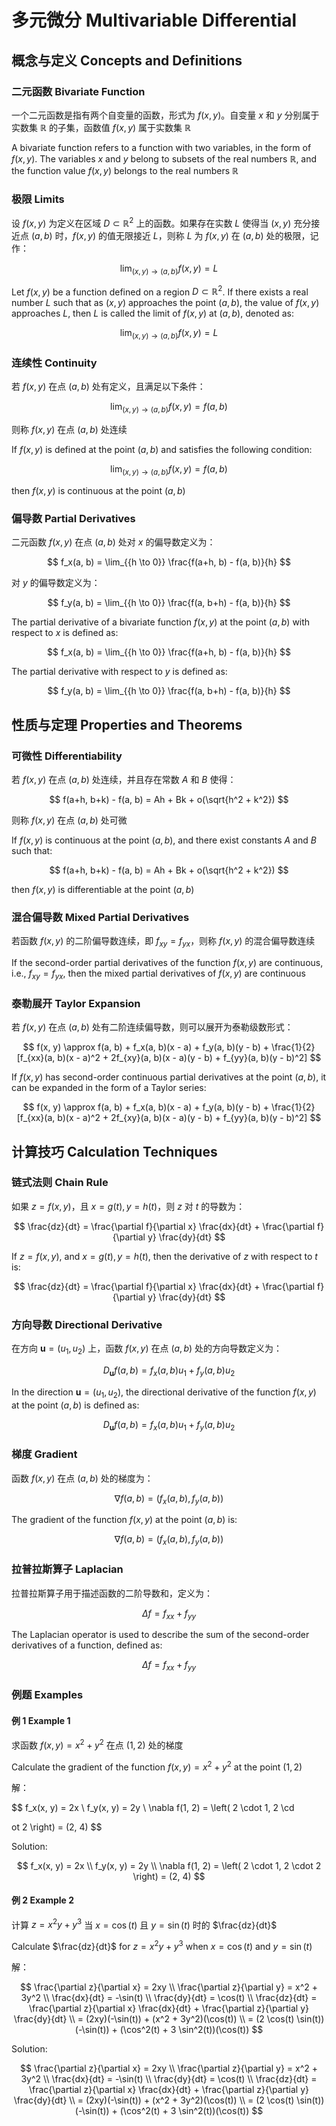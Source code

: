# 多元微分 Multivariable Differential

## 概念与定义 Concepts and Definitions

### 二元函数 Bivariate Function

一个二元函数是指有两个自变量的函数，形式为 $f(x, y)$。自变量 $x$ 和 $y$ 分别属于实数集 $\mathbb{R}$ 的子集，函数值 $f(x, y)$ 属于实数集 $\mathbb{R}$

A bivariate function refers to a function with two variables, in the form of $f(x, y)$. The variables $x$ and $y$ belong to subsets of the real numbers $\mathbb{R}$, and the function value $f(x, y)$ belongs to the real numbers $\mathbb{R}$

### 极限 Limits

设 $f(x, y)$ 为定义在区域 $D \subset \mathbb{R}^2$ 上的函数。如果存在实数 $L$ 使得当 $(x, y)$ 充分接近点 $(a, b)$ 时，$f(x, y)$ 的值无限接近 $L$，则称 $L$ 为 $f(x, y)$ 在 $(a, b)$ 处的极限，记作：

$$
\lim_{{(x, y) \to (a, b)}} f(x, y) = L
$$

Let $f(x, y)$ be a function defined on a region $D \subset \mathbb{R}^2$. If there exists a real number $L$ such that as $(x, y)$ approaches the point $(a, b)$, the value of $f(x, y)$ approaches $L$, then $L$ is called the limit of $f(x, y)$ at $(a, b)$, denoted as:

$$
\lim_{{(x, y) \to (a, b)}} f(x, y) = L
$$

### 连续性 Continuity

若 $f(x, y)$ 在点 $(a, b)$ 处有定义，且满足以下条件：

$$
\lim_{{(x, y) \to (a, b)}} f(x, y) = f(a, b)
$$

则称 $f(x, y)$ 在点 $(a, b)$ 处连续

If $f(x, y)$ is defined at the point $(a, b)$ and satisfies the following condition:

$$
\lim_{{(x, y) \to (a, b)}} f(x, y) = f(a, b)
$$

then $f(x, y)$ is continuous at the point $(a, b)$

### 偏导数 Partial Derivatives

二元函数 $f(x, y)$ 在点 $(a, b)$ 处对 $x$ 的偏导数定义为：

$$
f_x(a, b) = \lim_{{h \to 0}} \frac{f(a+h, b) - f(a, b)}{h}
$$

对 $y$ 的偏导数定义为：

$$
f_y(a, b) = \lim_{{h \to 0}} \frac{f(a, b+h) - f(a, b)}{h}
$$

The partial derivative of a bivariate function $f(x, y)$ at the point $(a, b)$ with respect to $x$ is defined as:

$$
f_x(a, b) = \lim_{{h \to 0}} \frac{f(a+h, b) - f(a, b)}{h}
$$

The partial derivative with respect to $y$ is defined as:

$$
f_y(a, b) = \lim_{{h \to 0}} \frac{f(a, b+h) - f(a, b)}{h}
$$

## 性质与定理 Properties and Theorems

### 可微性 Differentiability

若 $f(x, y)$ 在点 $(a, b)$ 处连续，并且存在常数 $A$ 和 $B$ 使得：

$$
f(a+h, b+k) - f(a, b) = Ah + Bk + o(\sqrt{h^2 + k^2})
$$

则称 $f(x, y)$ 在点 $(a, b)$ 处可微

If $f(x, y)$ is continuous at the point $(a, b)$, and there exist constants $A$ and $B$ such that:

$$
f(a+h, b+k) - f(a, b) = Ah + Bk + o(\sqrt{h^2 + k^2})
$$

then $f(x, y)$ is differentiable at the point $(a, b)$

### 混合偏导数 Mixed Partial Derivatives

若函数 $f(x, y)$ 的二阶偏导数连续，即 $f_{xy} = f_{yx}$，则称 $f(x, y)$ 的混合偏导数连续

If the second-order partial derivatives of the function $f(x, y)$ are continuous, i.e., $f_{xy} = f_{yx}$, then the mixed partial derivatives of $f(x, y)$ are continuous

### 泰勒展开 Taylor Expansion

若 $f(x, y)$ 在点 $(a, b)$ 处有二阶连续偏导数，则可以展开为泰勒级数形式：

$$
f(x, y) \approx f(a, b) + f_x(a, b)(x - a) + f_y(a, b)(y - b) + \frac{1}{2}[f_{xx}(a, b)(x - a)^2 + 2f_{xy}(a, b)(x - a)(y - b) + f_{yy}(a, b)(y - b)^2]
$$

If $f(x, y)$ has second-order continuous partial derivatives at the point $(a, b)$, it can be expanded in the form of a Taylor series:

$$
f(x, y) \approx f(a, b) + f_x(a, b)(x - a) + f_y(a, b)(y - b) + \frac{1}{2}[f_{xx}(a, b)(x - a)^2 + 2f_{xy}(a, b)(x - a)(y - b) + f_{yy}(a, b)(y - b)^2]
$$

## 计算技巧 Calculation Techniques

### 链式法则 Chain Rule

如果 $z = f(x, y)$，且 $x = g(t), y = h(t)$，则 $z$ 对 $t$ 的导数为：

$$
\frac{dz}{dt} = \frac{\partial f}{\partial x} \frac{dx}{dt} + \frac{\partial f}{\partial y} \frac{dy}{dt}
$$

If $z = f(x, y)$, and $x = g(t), y = h(t)$, then the derivative of $z$ with respect to $t$ is:

$$
\frac{dz}{dt} = \frac{\partial f}{\partial x} \frac{dx}{dt} + \frac{\partial f}{\partial y} \frac{dy}{dt}
$$

### 方向导数 Directional Derivative

在方向 $\mathbf{u} = (u_1, u_2)$ 上，函数 $f(x, y)$ 在点 $(a, b)$ 处的方向导数定义为：

$$
D_{\mathbf{u}} f(a, b) = f_x(a, b)u_1 + f_y(a, b)u_2
$$

In the direction $\mathbf{u} = (u_1, u_2)$, the directional derivative of the function $f(x, y)$ at the point $(a, b)$ is defined as:

$$
D_{\mathbf{u}} f(a, b) = f_x(a, b)u_1 + f_y(a, b)u_2
$$

### 梯度 Gradient

函数 $f(x, y)$ 在点 $(a, b)$ 处的梯度为：

$$
\nabla f(a, b) = \left( f_x(a, b), f_y(a, b) \right)
$$

The gradient of the function $f(x, y)$ at the point $(a, b)$ is:

$$
\nabla f(a, b) = \left( f_x(a, b), f_y(a, b) \right)
$$

### 拉普拉斯算子 Laplacian

拉普拉斯算子用于描述函数的二阶导数和，定义为：

$$
\Delta f = f_{xx} + f_{yy}
$$

The Laplacian operator is used to describe the sum of the second-order derivatives of a function, defined as:

$$
\Delta f = f_{xx} + f_{yy}
$$

### 例题 Examples

#### 例 1 Example 1

求函数 $f(x, y) = x^2 + y^2$ 在点 $(1, 2)$ 处的梯度

Calculate the gradient of the function $f(x, y) = x^2 + y^2$ at the point $(1, 2)$

解：

$$
f_x(x, y) = 2x \\
f_y(x, y) = 2y \\
\nabla f(1, 2) = \left( 2 \cdot 1, 2 \cd

ot 2 \right) = (2, 4)
$$

Solution:

$$
f_x(x, y) = 2x \\
f_y(x, y) = 2y \\
\nabla f(1, 2) = \left( 2 \cdot 1, 2 \cdot 2 \right) = (2, 4)
$$

#### 例 2 Example 2

计算 $z = x^2y + y^3$ 当 $x = \cos(t)$ 且 $y = \sin(t)$ 时的 $\frac{dz}{dt}$

Calculate $\frac{dz}{dt}$ for $z = x^2y + y^3$ when $x = \cos(t)$ and $y = \sin(t)$

解：

$$
\frac{\partial z}{\partial x} = 2xy \\
\frac{\partial z}{\partial y} = x^2 + 3y^2 \\
\frac{dx}{dt} = -\sin(t) \\
\frac{dy}{dt} = \cos(t) \\
\frac{dz}{dt} = \frac{\partial z}{\partial x} \frac{dx}{dt} + \frac{\partial z}{\partial y} \frac{dy}{dt} \\
= (2xy)(-\sin(t)) + (x^2 + 3y^2)(\cos(t)) \\
= (2 \cos(t) \sin(t))(-\sin(t)) + (\cos^2(t) + 3 \sin^2(t))(\cos(t))
$$

Solution:

$$
\frac{\partial z}{\partial x} = 2xy \\
\frac{\partial z}{\partial y} = x^2 + 3y^2 \\
\frac{dx}{dt} = -\sin(t) \\
\frac{dy}{dt} = \cos(t) \\
\frac{dz}{dt} = \frac{\partial z}{\partial x} \frac{dx}{dt} + \frac{\partial z}{\partial y} \frac{dy}{dt} \\
= (2xy)(-\sin(t)) + (x^2 + 3y^2)(\cos(t)) \\
= (2 \cos(t) \sin(t))(-\sin(t)) + (\cos^2(t) + 3 \sin^2(t))(\cos(t))
$$
